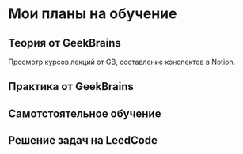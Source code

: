 # Мои планы на обучение

## Теория от GeekBrains
Просмотр курсов лекций от GB, составление конспектов в Notion.
## Практика от GeekBrains

## Самотстоятельное обучение

## Решение задач на LeedCode